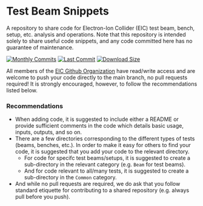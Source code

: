 # Test Beam Snippets

A repository to share code for Electron-Ion Collider (EIC) test beam, bench, setup, etc. analysis and operations.  Note that this
repository is intended solely to share useful code snippets, and any code committed here has no guarantee of maintenance.

[![Monthly Commits](https://img.shields.io/github/commit-activity/m/eic/test-beam-snippets.svg)](https://github.com/eic/test-beam-snippets/commits/main)
[![Last Commit](https://img.shields.io/github/last-commit/eic/test-beam-snippets.svg)](https://github.com/eic/eic/test-beam-snippets/commits/main)
[![Download Size](https://img.shields.io/github/languages/code-size/eic/test-beam-snippets.svg)](https://github.com/eic/test-beam-snippets/archive/main.zip)

All members of the [EIC Github Organization](https://github.com/eic) have read/write access and are welcome to push your
code directly to the main branch, no pull requests required!  It is strongly encouraged, however, to follow the recommendations
listed below.

### Recommendations

 * When adding code, it is suggested to include either a README or provide sufficient comments in the code which details basic usage,
   inputs, outputs, and so on.
 * There are a few directories corresponding to the different types of tests (beams, benches, etc.).  In order to make it easy for
   others to find your code, it is suggested that you add your code to the relevant directory.
   - For code for specifc test beams/setups, it is suggested to create a sub-directory in the relevant category (e.g. `Beam` for test
     beams).
   - And for code relevant to all/many tests, it is suggested to create a sub-directory in the `Common` category.
 * And while no pull requests are required, we do ask that you follow standard etiquette for contributing to a shared repository (e.g.
   always pull before you push).
